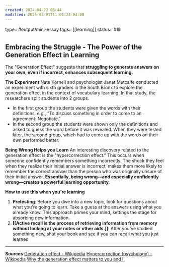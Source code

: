 ```yaml
---
created: 2024-04-22 08:44
modified: 2025-08-01T11:01:24-04:00
---
```

type:: #output/mini-essay
tags:: [[learning]]
status:: #🟩
## Embracing the Struggle - The Power of the Generation Effect in Learning

The "Generation Effect" suggests that **struggling to generate answers on your own, even if incorrect, enhances subsequent learning.**

**The Experiment**
Nate Kornell and psychologist Janet Metcalfe conducted an experiment with sixth graders in the South Bronx to explore the generation effect in the context of vocabulary learning. In that study, the researchers split students into 2 groups.
- In the first group the students were given the words with their definitions, e.g., "To discuss something in order to come to an agreement: Negotiate."
- In the second group the students were shown only the definitions and asked to guess the word before it was revealed.
When they were tested later, the second group, which had to come up with the words on their own performed  better.

**Being Wrong Helps you Learn**
An interesting discovery related to the generation effect is the "hypercorrection effect." This occurs when someone confidently remembers something incorrectly. The shock they feel when they realize their initial answer is incorrect, makes them more likely to remember the correct answer than the person who was originally unsure of their initial answer. **Essentially, being wrong—and especially confidently wrong—creates a powerful learning opportunity.**

**How to use this when you're learning**
1. **Pretesting**: Before you dive into a new topic, look for questions about what you're going to learn. Take a guess at the answers using what you already know. This approach primes your mind, settings the stage for absorbing new information.
2. **[[Active recall is the process of retrieving information from memory without looking at your notes or other aids.]]**: After you've studied something new, shut your book and see if you can recall what you just learned

****


**Sources**
[Generation effect - Wikipedia](https://en.wikipedia.org/wiki/Generation_effect)
[Hypercorrection (psychology) - Wikipedia](https://en.wikipedia.org/wiki/Hypercorrection_(psychology))
[Why the generation effect matters to you and I.](https://world.hey.com/jordano/why-the-generation-effect-matters-to-you-and-i-482c631b)
